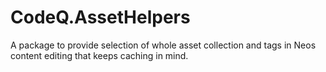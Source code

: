 # CodeQ.AssetHelpers
A package to provide selection of whole asset collection and tags in Neos content editing that keeps caching in mind.
